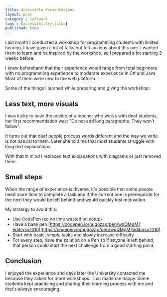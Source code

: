 ```yaml
---
title: Accessible Presentations
layout: post
category : software
tags : [accessibility,talks]
published: true
---
```

        
 Last month I conducted a workshop for programming students with limited hearing. I have given a lot of talks but felt  anxious about this one. I  wanted them to learn and be inspired by the workshop, so I prepared a lot starting 3 weeks before.

 I knew beforehand that their experience would range from total beginners with no programming experience to moderate experience in C# and Java. Most of them were new to the web platform.

Some of the things I learned while preparing and giving the workshop:



## Less text, more visuals

I was lucky to have the advice of a teacher who works with deaf students, her first recommendation was: "Do not add long paragraphs. They won't follow".

It turns out that deaf people process words different and the way we write is not natural to them. Later she told me that most students struggle with long text explanations. 

With that in mind I replaced text explanations with diagrams or just removed them. 


## Small steps

When the range of experience is diverse, it's possible that some people need more time to complete a task and if the current one is prerequisite for the next they would be left behind and would quickly lost motivation. 

My strategy to avoid this:

- Use CodePen (so no time wasted on setup)
- Have a base pen [https://codepen.io/hugozap/pen/wdQMgM?editors=1010](https://codepen.io/hugozap/pen/wdQMgM?editors=1010)
- Start with basic, simple tasks and slowly increase difficulty.
- For every step, have the solution on a Pen so if anyone is left behind, that person could start the next challenge from a good starting point.

## Conclusion

I enjoyed the experience and days later the University contacted me because they asked for more workshops. That made me happy. Some students kept practicing and sharing their learning process with me and that's always encouraging.


